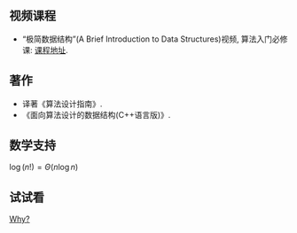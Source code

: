 ## 视频课程

- “极简数据结构”(A Brief Introduction to Data Structures)视频, 算法入门必修课: [课程地址](https://study.163.com/course/introduction/1209171880.htm?share=2&shareId=480000001892574).

## 著作

- 译著《算法设计指南》.
- 《面向算法设计的数据结构(C++语言版)》.

## 数学支持

$\log(n!) = \Theta(n\log{n})$

## 试试看

[Why?](https://xiexiexx.github.io/2020/07/19/Why.html)

